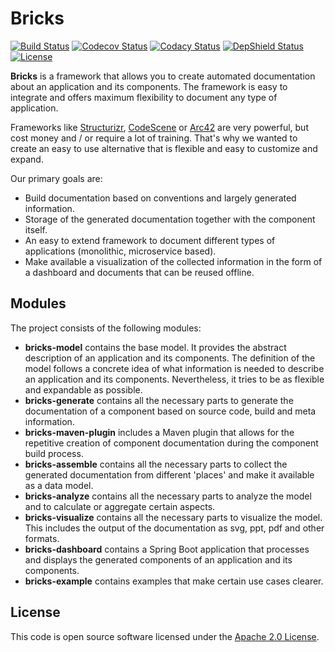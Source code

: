 # Bricks
[![Build Status](https://travis-ci.org/ingogriebsch/bricks.svg?branch=development)](https://travis-ci.org/ingogriebsch/bricks)
[![Codecov Status](https://codecov.io/gh/ingogriebsch/bricks/branch/development/graph/badge.svg)](https://codecov.io/gh/ingogriebsch/bricks)
[![Codacy Status](https://api.codacy.com/project/badge/Grade/1829fc812c23499aaa0525c31e054e8d)](https://www.codacy.com/app/ingo.griebsch/bricks?utm_source=github.com&utm_medium=referral&utm_content=ingogriebsch/bricks&utm_campaign=Badge_Grade)
[![DepShield Status](https://depshield.sonatype.org/badges/ingogriebsch/bricks/depshield.svg)](https://depshield.github.io)
[![License](http://img.shields.io/:license-apache-blue.svg)](http://www.apache.org/licenses/LICENSE-2.0.html)

**Bricks** is a framework that allows you to create automated documentation about an application and its components. 
The framework is easy to integrate and offers maximum flexibility to document any type of application.

Frameworks like [Structurizr](https://structurizr.com/), [CodeScene](https://empear.com/) or [Arc42](https://arc42.de/) are very powerful, but cost money and / or require a lot of training. 
That's why we wanted to create an easy to use alternative that is flexible and easy to customize and expand.

Our primary goals are:

*   Build documentation based on conventions and largely generated information.
*   Storage of the generated documentation together with the component itself.
*   An easy to extend framework to document different types of applications (monolithic, microservice based).
*   Make available a visualization of the collected information in the form of a dashboard and documents that can be reused offline.

## Modules
The project consists of the following modules:

*   **bricks-model** contains the base model. It provides the abstract description of an application and its components. The definition of the model follows a concrete idea of ​​what information is needed to describe an application and its components. Nevertheless, it tries to be as flexible and expandable as possible.
*   **bricks-generate** contains all the necessary parts to generate the documentation of a component based on source code, build and meta information.
*   **bricks-maven-plugin** includes a Maven plugin that allows for the repetitive creation of component documentation during the component build process.
*   **bricks-assemble** contains all the necessary parts to collect the generated documentation from different 'places' and make it available as a data model.
*   **bricks-analyze** contains all the necessary parts to analyze the model and to calculate or aggregate certain aspects.
*   **bricks-visualize** contains all the necessary parts to visualize the model. This includes the output of the documentation as svg, ppt, pdf and other formats.
*   **bricks-dashboard** contains a Spring Boot application that processes and displays the generated components of an application and its components.
*   **bricks-example** contains examples that make certain use cases clearer.

## License
This code is open source software licensed under the [Apache 2.0 License](https://www.apache.org/licenses/LICENSE-2.0.html).
